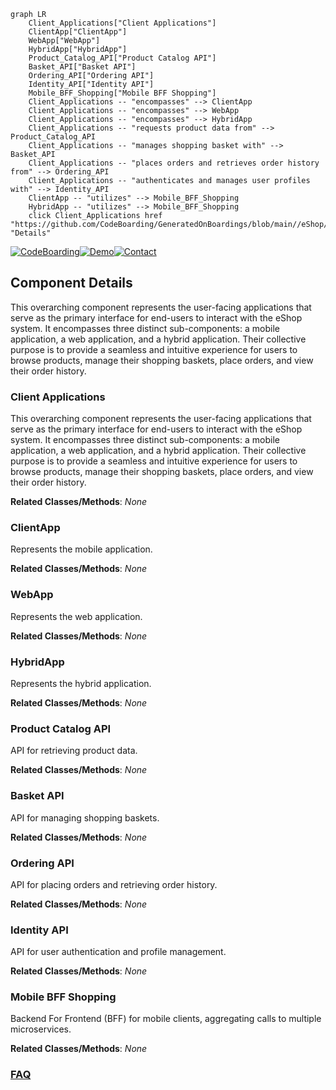 ```mermaid
graph LR
    Client_Applications["Client Applications"]
    ClientApp["ClientApp"]
    WebApp["WebApp"]
    HybridApp["HybridApp"]
    Product_Catalog_API["Product Catalog API"]
    Basket_API["Basket API"]
    Ordering_API["Ordering API"]
    Identity_API["Identity API"]
    Mobile_BFF_Shopping["Mobile BFF Shopping"]
    Client_Applications -- "encompasses" --> ClientApp
    Client_Applications -- "encompasses" --> WebApp
    Client_Applications -- "encompasses" --> HybridApp
    Client_Applications -- "requests product data from" --> Product_Catalog_API
    Client_Applications -- "manages shopping basket with" --> Basket_API
    Client_Applications -- "places orders and retrieves order history from" --> Ordering_API
    Client_Applications -- "authenticates and manages user profiles with" --> Identity_API
    ClientApp -- "utilizes" --> Mobile_BFF_Shopping
    HybridApp -- "utilizes" --> Mobile_BFF_Shopping
    click Client_Applications href "https://github.com/CodeBoarding/GeneratedOnBoardings/blob/main//eShop/Client_Applications.md" "Details"
```
[![CodeBoarding](https://img.shields.io/badge/Generated%20by-CodeBoarding-9cf?style=flat-square)](https://github.com/CodeBoarding/CodeBoarding)[![Demo](https://img.shields.io/badge/Try%20our-Demo-blue?style=flat-square)](https://www.codeboarding.org/demo)[![Contact](https://img.shields.io/badge/Contact%20us%20-%20contact@codeboarding.org-lightgrey?style=flat-square)](mailto:contact@codeboarding.org)

## Component Details

This overarching component represents the user-facing applications that serve as the primary interface for end-users to interact with the eShop system. It encompasses three distinct sub-components: a mobile application, a web application, and a hybrid application. Their collective purpose is to provide a seamless and intuitive experience for users to browse products, manage their shopping baskets, place orders, and view their order history.

### Client Applications
This overarching component represents the user-facing applications that serve as the primary interface for end-users to interact with the eShop system. It encompasses three distinct sub-components: a mobile application, a web application, and a hybrid application. Their collective purpose is to provide a seamless and intuitive experience for users to browse products, manage their shopping baskets, place orders, and view their order history.


**Related Classes/Methods**: _None_

### ClientApp
Represents the mobile application.


**Related Classes/Methods**: _None_

### WebApp
Represents the web application.


**Related Classes/Methods**: _None_

### HybridApp
Represents the hybrid application.


**Related Classes/Methods**: _None_

### Product Catalog API
API for retrieving product data.


**Related Classes/Methods**: _None_

### Basket API
API for managing shopping baskets.


**Related Classes/Methods**: _None_

### Ordering API
API for placing orders and retrieving order history.


**Related Classes/Methods**: _None_

### Identity API
API for user authentication and profile management.


**Related Classes/Methods**: _None_

### Mobile BFF Shopping
Backend For Frontend (BFF) for mobile clients, aggregating calls to multiple microservices.


**Related Classes/Methods**: _None_



### [FAQ](https://github.com/CodeBoarding/GeneratedOnBoardings/tree/main?tab=readme-ov-file#faq)